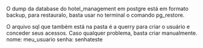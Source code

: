O dump da database do hotel_management em postgre está em formato backup, para restauralo, basta usar no terminal o comando pg_restore.

O arquivo sql que também está na pasta é a querry para criar o usuário e conceder seus acessos. Caso qualquer problema, basta criar manualmente.
nome: meu_usuario
senha: senhateste
